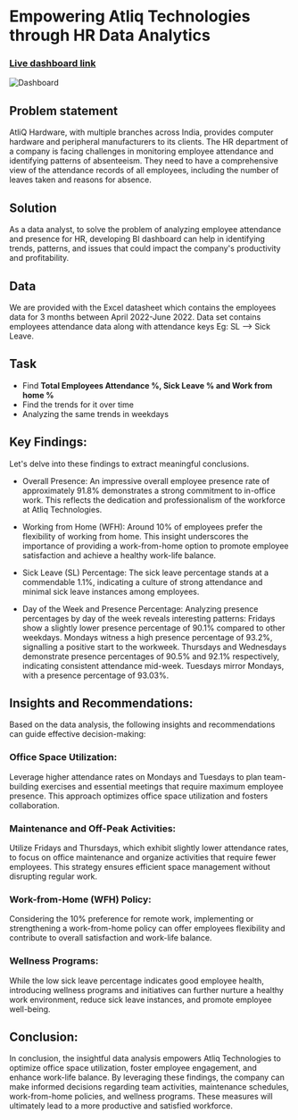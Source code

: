 # Empowering Atliq Technologies through HR Data Analytics
### [Live dashboard link](https://www.novypro.com/project/atliq-hr-analytics-power-bi)
 
![Dashboard](https://github.com/UjasPR/HR-Analysis-Power-BI/assets/138766573/61b993db-bd03-4ab2-a7d2-471b563b1daa)

## Problem statement
AtliQ Hardware, with multiple branches across India, provides computer hardware and peripheral manufacturers to its clients. The HR department of a company is facing challenges in monitoring employee attendance and identifying patterns of absenteeism. They need to have a comprehensive view of the attendance records of all employees, including the number of leaves taken and reasons for absence. 

## Solution 
As a data analyst, to solve the problem of analyzing employee attendance and presence for HR, developing BI dashboard can help in identifying trends, patterns, and issues that could impact the company's productivity and profitability. 

## Data
We are provided with the Excel datasheet which contains the employees data for 3 months between April 2022-June 2022. Data set contains employees attendance data along with attendance keys Eg: SL --> Sick Leave.

## Task
* Find **Total Employees Attendance %, Sick Leave % and Work from home %**
* Find the trends for it over time
* Analyzing the same trends in weekdays

## Key Findings: 
Let's delve into these findings to extract meaningful conclusions. 

* Overall Presence: An impressive overall employee presence rate of approximately 91.8% demonstrates a strong commitment to in-office work. This reflects the dedication and professionalism of the workforce at Atliq Technologies.

* Working from Home (WFH): Around 10% of employees prefer the flexibility of working from home. This insight underscores the importance of providing a work-from-home option to promote employee satisfaction and achieve a healthy work-life balance. 

*  Sick Leave (SL) Percentage: The sick leave percentage stands at a commendable 1.1%, indicating a culture of strong attendance and minimal sick leave instances among employees. 

*  Day of the Week and Presence Percentage: Analyzing presence percentages by day of the week reveals interesting patterns: Fridays show a slightly lower presence percentage of 90.1% compared to other weekdays. Mondays witness a high presence percentage of 93.2%, signalling a positive start to the workweek. Thursdays and Wednesdays demonstrate presence percentages of 90.5% and 92.1% respectively, indicating consistent attendance mid-week. Tuesdays mirror Mondays, with a presence percentage of 93.03%. 

## Insights and Recommendations: 
Based on the data analysis, the following insights and recommendations can guide effective decision-making: 

### Office Space Utilization: 
Leverage higher attendance rates on Mondays and Tuesdays to plan team-building exercises and essential meetings that require maximum employee presence. This approach optimizes office space utilization and fosters collaboration. 

### Maintenance and Off-Peak Activities: 
Utilize Fridays and Thursdays, which exhibit slightly lower attendance rates, to focus on office maintenance and organize activities that require fewer employees. This strategy ensures efficient space management without disrupting regular work. 

### Work-from-Home (WFH) Policy: 
Considering the 10% preference for remote work, implementing or strengthening a work-from-home policy can offer employees flexibility and contribute to overall satisfaction and work-life balance. 

### Wellness Programs: 
While the low sick leave percentage indicates good employee health, introducing wellness programs and initiatives can further nurture a healthy work environment, reduce sick leave instances, and promote employee well-being. 

## Conclusion: 
In conclusion, the insightful data analysis empowers Atliq Technologies to optimize office space utilization, foster employee engagement, and enhance work-life balance. By leveraging these findings, the company can make informed decisions regarding team activities, maintenance schedules, work-from-home policies, and wellness programs. These measures will ultimately lead to a more productive and satisfied workforce.

